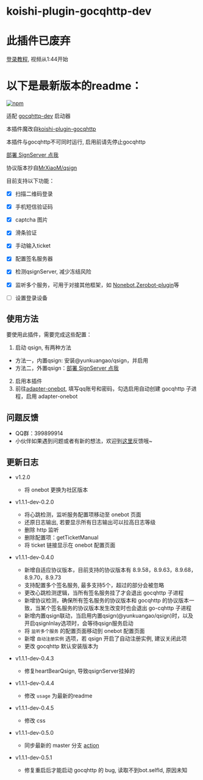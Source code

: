 # koishi-plugin-gocqhttp-dev

# 此插件已废弃

[登录教程](https://www.bilibili.com/video/BV15H4y1f7nu), 视频从1:44开始

# 以下是最新版本的readme：
 
[![npm](https://img.shields.io/npm/v/koishi-plugin-gocqhttp-dev?style=flat-square)](https://www.npmjs.com/package/koishi-plugin-gocqhttp-dev)

适配 [gocqhttp-dev](https://github.com/Mrs4s/go-cqhttp/tree/dev) 启动器

本插件魔改自[koishi-plugin-gocqhttp](https://github.com/koishijs/koishi-plugin-gocqhttp)

本插件与gocqhttp不可同时运行, 启用前请先停止gocqhttp

[部署 SignServer 点我](https://github.com/fuqiuluo/unidbg-fetch-qsign/wiki)

协议版本抄自[MrXiaoM/qsign](https://github.com/MrXiaoM/qsign)

目前支持以下功能：

- [x] 扫描二维码登录
- [x] 手机短信验证码
- [x] captcha 图片
- [x] 滑条验证
- [x] 手动输入ticket
- [x] 配置签名服务器
- [x] 检测qsignServer, 减少冻结风险
- [x] 监听多个服务，可用于对接其他框架，如 [Nonebot](https://nonebot.dev/),[Zerobot-plugin](https://github.com/FloatTech/ZeroBot-Plugin)等
- [ ] 设置登录设备


## 使用方法

要使用此插件，需要完成这些配置：
1. 启动 qsign, 有两种方法
  - 方法一，内置qsign: 安装@yunkuangao/qsign，并启用
  - 方法二，外置qsign：[部署 SignServer 点我](https://github.com/fuqiuluo/unidbg-fetch-qsign/wiki)
2. 启用本插件
3. 前往[adapter-onebot](https://github.com/koishijs/koishi-plugin-adapter-onebot), 填写qq账号和密码，勾选启用自动创建 gocqhttp 子进程，启用 adapter-onebot


## 问题反馈
* QQ群：399899914<br>
* 小伙伴如果遇到问题或者有新的想法，欢迎到[这里](https://github.com/initialencounter/mykoishi/issues)反馈哦~

## 更新日志
- v1.2.0
  - 将 onebot 更换为社区版本
- v1.1.1-dev-0.2.0
  - 将心跳检测，监听服务配置项移动至 onebot 页面
  - 还原日志输出, 若要显示所有日志输出可以拉高日志等级
  - 删除 http 监听
  - 删除配置项：getTicketManual
  - 将 ticket 链接显示在 onebot 配置页面

- v1.1.1-dev-0.4.0
  - 新增自适应协议版本，目前支持的协议版本有 8.9.58，8.9.63，8.9.68，8.9.70，8.9.73
  - 支持配置多个签名服务, 最多支持5个，超过的部分会被忽略
  - 更改心跳检测逻辑，当所有签名服务挂了才会退出 gocqhttp 子进程
  - 新增协议检测，确保所有签名服务的协议版本和 gocqhttp 的协议版本一致，当某个签名服务的协议版本发生改变时也会退出 go-cqhttp 子进程
  - 新增内置qsign联动，当启用内置qsign(@yunkuangao/qsign)时，以及开启qsignInlay选项时，会等待qsign服务启动
  - 将 `监听多个服务` 的配置页面移动到 onebot 配置页面
  - 新增 `自动注册实例` 选项，若 qsign 开启了自动注册实例, 建议关闭此项
  - 更改 gocqhttp 默认安装版本为

- v1.1.1-dev-0.4.3
  - 修复heartBearQsign, 导致qsignServer挂掉的

- v1.1.1-dev-0.4.4
  - 修改 `usage` 为最新的readme

- v1.1.1-dev-0.4.5
  - 修改 css

- v1.1.1-dev-0.5.0
  - 同步最新的 master 分支 [action](https://github.com/Mrs4s/go-cqhttp/actions/runs/6457031884)

- v1.1.1-dev-0.5.1
  - 修复重启后才能启动 gocqhttp 的 bug, 读取不到bot.selfId, 原因未知